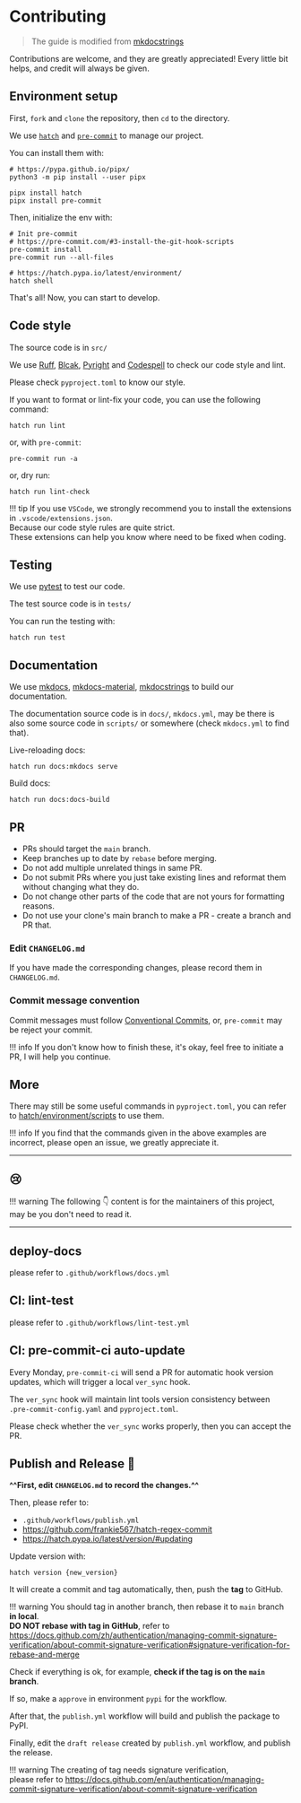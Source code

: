 <!-- The content will be also use in `docs/CONTRIBUTING/CONTRIBUTING.md` by `pymdownx.snippets` -->
<!-- Do not use any **relative link** and  **GitHub-specific syntax** ！-->
<!-- Do not rename or move the file -->

# Contributing

> The guide is modified from [mkdocstrings](https://mkdocstrings.github.io/contributing/#contributing)

Contributions are welcome, and they are greatly appreciated! Every little bit helps, and credit will always be given.

## Environment setup

First, `fork` and `clone` the repository, then `cd` to the directory.

We use [`hatch`](https://github.com/pypa/hatch) and [`pre-commit`](https://pre-commit.com/) to manage our project.

You can install them with:

```shell
# https://pypa.github.io/pipx/
python3 -m pip install --user pipx

pipx install hatch
pipx install pre-commit
```

Then, initialize the env with:

```shell
# Init pre-commit
# https://pre-commit.com/#3-install-the-git-hook-scripts
pre-commit install
pre-commit run --all-files

# https://hatch.pypa.io/latest/environment/
hatch shell
```

That's all! Now, you can start to develop.

## Code style

The source code is in `src/`

We use [Ruff](https://github.com/astral-sh/ruff), [Blcak](https://github.com/psf/black), [Pyright](https://github.com/Microsoft/pyright/)
 and [Codespell](https://github.com/codespell-project/codespell) to check our code style and lint.

Please check `pyproject.toml` to know our style.

If you want to format or lint-fix your code, you can use the following command:

```shell
hatch run lint
```

or, with `pre-commit`:

```shell
pre-commit run -a
```

or, dry run:

```shell
hatch run lint-check
```

!!! tip
    If you use `VSCode`, we strongly recommend you to install the extensions in `.vscode/extensions.json`.<br>
    Because our code style rules are quite strict.<br>
    These extensions can help you know where need to be fixed when coding.

## Testing

We use [pytest](https://docs.pytest.org/en/stable/) to test our code.

The test source code is in `tests/`

You can run the testing with:

```shell
hatch run test
```

## Documentation

We use [mkdocs](https://www.mkdocs.org), [mkdocs-material](https://squidfunk.github.io/mkdocs-material), [mkdocstrings](https://mkdocstrings.github.io) to build our documentation.

The documentation source code is in `docs/`, `mkdocs.yml`,
 may be there is also some source code in `scripts/` or somewhere (check `mkdocs.yml` to find that).

Live-reloading docs:

```shell
hatch run docs:mkdocs serve
```

Build docs:

```shell
hatch run docs:docs-build
```

## PR

- PRs should target the `main` branch.
- Keep branches up to date by `rebase` before merging.
- Do not add multiple unrelated things in same PR.
- Do not submit PRs where you just take existing lines and reformat them without changing what they do.
- Do not change other parts of the code that are not yours for formatting reasons.
- Do not use your clone's main branch to make a PR - create a branch and PR that.

### Edit `CHANGELOG.md`

If you have made the corresponding changes, please record them in `CHANGELOG.md`.

### Commit message convention

Commit messages must follow [Conventional Commits](https://www.conventionalcommits.org/en/v1.0.0/),
or, `pre-commit` may be reject your commit.

!!! info
    If you don't know how to finish these, it's okay, feel free to initiate a PR, I will help you continue.

## More

There may still be some useful commands in `pyproject.toml`, you can refer to [hatch/environment/scripts](https://hatch.pypa.io/latest/config/environment/overview/#scripts) to use them.

!!! info
    If you find that the commands given in the above examples are incorrect, please open an issue, we greatly appreciate it.

---

## 😢

!!! warning
    The following 👇 content is for the maintainers of this project, may be you don't need to read it.

---

## deploy-docs

please refer to `.github/workflows/docs.yml`

## CI: lint-test

please refer to `.github/workflows/lint-test.yml`

## CI: pre-commit-ci auto-update

Every Monday, `pre-commit-ci` will send a PR for automatic hook version updates, which will trigger a local `ver_sync` hook.

The `ver_sync` hook will maintain lint tools version consistency between `.pre-commit-config.yaml` and `pyproject.toml`.

Please check whether the `ver_sync` works properly, then you can accept the PR.

## Publish and Release 🚀

**^^First, edit `CHANGELOG.md` to record the changes.^^**

Then, please refer to:

- `.github/workflows/publish.yml`
- <https://github.com/frankie567/hatch-regex-commit>
- <https://hatch.pypa.io/latest/version/#updating>

Update version with:

```shell
hatch version {new_version}
```

It will create a commit and tag automatically, then, push the **tag** to GitHub.

!!! warning
    You should tag in another branch, then rebase it to `main` branch **in local**.<br>
    **DO NOT rebase with tag in GitHub**, refer to <https://docs.github.com/zh/authentication/managing-commit-signature-verification/about-commit-signature-verification#signature-verification-for-rebase-and-merge>

Check if everything is ok, for example, **check if the tag is on the `main` branch**.

If so, make a `approve` in environment `pypi` for the workflow.

After that, the `publish.yml` workflow will build and publish the package to PyPI.

Finally, edit the `draft release` created by `publish.yml` workflow, and publish the release.

!!! warning
    The creating of tag needs signature verification,<br>
    please refer to <https://docs.github.com/en/authentication/managing-commit-signature-verification/about-commit-signature-verification>
